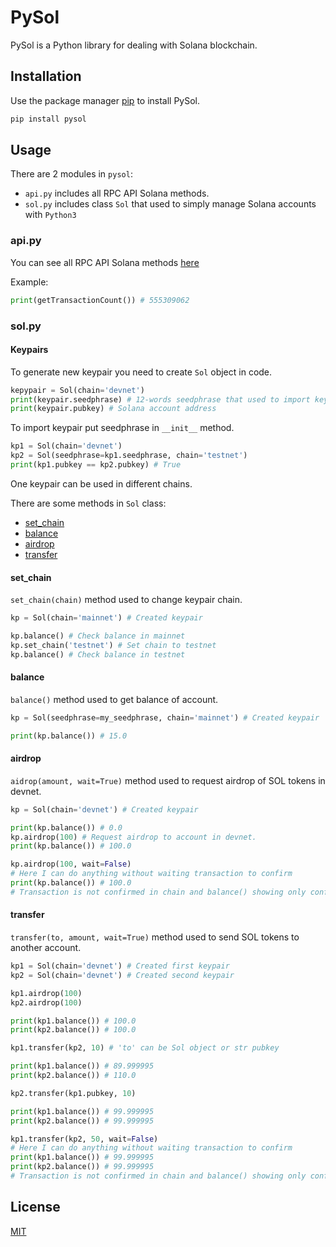 # PySol

PySol is a Python library for dealing with Solana blockchain.

## Installation

Use the package manager [pip](https://pip.pypa.io/en/stable/) to install PySol.

```bash
pip install pysol
```

## Usage

There are 2 modules in `pysol`:

 * `api.py` includes all RPC API Solana methods.
 * `sol.py` includes class `Sol` that used to simply manage Solana accounts with `Python3`

### api.py

You can see all RPC API Solana methods [here](https://docs.solana.com/apps/jsonrpc-api#json-rpc-api-reference)

Example:
```python
print(getTransactionCount()) # 555309062
```

### sol.py

#### Keypairs

To generate new keypair you need to create `Sol` object in code.
```python
kepypair = Sol(chain='devnet')
print(keypair.seedphrase) # 12-words seedphrase that used to import keypair
print(keypair.pubkey) # Solana account address
```

To import keypair put seedphrase in `__init__` method.
```python
kp1 = Sol(chain='devnet')
kp2 = Sol(seedphrase=kp1.seedphrase, chain='testnet')
print(kp1.pubkey == kp2.pubkey) # True
```

One keypair can be used in different chains.

There are some methods in `Sol` class:
 * [set_chain](#setchain)
 * [balance](#balance)
 * [airdrop](#airdrop)
 * [transfer](#transfer)

#### set_chain
`set_chain(chain)` method used to change keypair chain.
```python
kp = Sol(chain='mainnet') # Created keypair

kp.balance() # Check balance in mainnet
kp.set_chain('testnet') # Set chain to testnet
kp.balance() # Check balance in testnet
```

#### balance
`balance()` method used to get balance of account.
```python
kp = Sol(seedphrase=my_seedphrase, chain='mainnet') # Created keypair

print(kp.balance()) # 15.0
```

#### airdrop
`aidrop(amount, wait=True)` method used to request airdrop of SOL tokens in devnet.
```python
kp = Sol(chain='devnet') # Created keypair

print(kp.balance()) # 0.0
kp.airdrop(100) # Request airdrop to account in devnet.
print(kp.balance()) # 100.0

kp.airdrop(100, wait=False)
# Here I can do anything without waiting transaction to confirm
print(kp.balance()) # 100.0
# Transaction is not confirmed in chain and balance() showing only confirmed balance.
```

#### transfer
`transfer(to, amount, wait=True)` method used to send SOL tokens to another account.
```python
kp1 = Sol(chain='devnet') # Created first keypair
kp2 = Sol(chain='devnet') # Created second keypair

kp1.airdrop(100)
kp2.airdrop(100)

print(kp1.balance()) # 100.0
print(kp2.balance()) # 100.0

kp1.transfer(kp2, 10) # 'to' can be Sol object or str pubkey

print(kp1.balance()) # 89.999995
print(kp2.balance()) # 110.0

kp2.transfer(kp1.pubkey, 10)

print(kp1.balance()) # 99.999995
print(kp2.balance()) # 99.999995

kp1.transfer(kp2, 50, wait=False)
# Here I can do anything without waiting transaction to confirm
print(kp1.balance()) # 99.999995
print(kp2.balance()) # 99.999995
# Transaction is not confirmed in chain and balance() showing only confirmed balance.
```

## License
[MIT](https://choosealicense.com/licenses/mit/)
